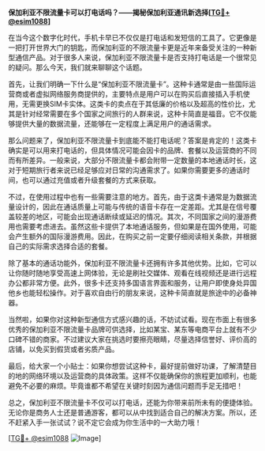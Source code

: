 **保加利亚不限流量卡可以打电话吗？——揭秘保加利亚通讯新选择[[TG💪+ @esim1088](https://t.me/s/esim1088)]**

在当今这个数字化时代，手机卡早已不仅仅是打电话和发短信的工具了。它更像是一把打开世界大门的钥匙，而保加利亚的不限流量卡更是近年来备受关注的一种新型通信产品。对于很多人来说，保加利亚不限流量卡是否支持打电话是一个很常见的疑问。那么今天，我们就来聊聊这个话题。

首先，让我们明确一下什么是“保加利亚不限流量卡”。这种卡通常是由一些国际运营商或者虚拟网络服务商提供的，主要特点是用户可以在购买后直接插入手机使用，无需更换SIM卡实体。这类卡的卖点在于其低廉的价格以及超高的性价比，尤其是针对经常需要在多个国家之间旅行的人群来说，这种卡简直是福音。它不仅能够提供大量的数据流量，还能够在一定程度上满足用户的通话需求。

那么问题来了，保加利亚不限流量卡到底能不能打电话呢？答案是肯定的！这类卡确实是可以用来打电话的，但具体情况可能会因卡的品牌、套餐以及运营商的不同而有所差异。一般来说，大部分不限流量卡都会附带一定数量的本地通话时长，这对于短期旅行者来说已经足够应对日常的沟通需求了。如果你需要更多的通话时间，也可以通过充值或者升级套餐的方式来获取。

不过，在使用过程中也有一些需要注意的地方。首先，由于这类卡通常是为数据流量设计的，因此在通话质量上可能与传统的语音卡存在一定差距。尤其是在信号覆盖较差的地区，可能会出现通话断续或延迟的情况。其次，不同国家之间的漫游费用也需要考虑进去。虽然这些卡提供了本地通话服务，但如果是在国外使用，可能会产生额外的国际漫游费用。因此，在购买之前一定要仔细阅读相关条款，并根据自己的实际需求选择合适的套餐。

除了基本的通话功能外，保加利亚不限流量卡还拥有许多其他优势。比如，它可以让你随时随地享受高速上网体验，无论是刷社交媒体、观看在线视频还是进行远程办公都非常方便。此外，很多卡还支持多国语言界面和服务，让用户即使身处异国他乡也能轻松操作。对于喜欢自由行的朋友来说，这种卡简直就是旅途中的必备神器。

当然啦，如果你对这种新型通信方式感兴趣的话，不妨试试看。现在市面上有很多优秀的保加利亚不限流量卡品牌可供选择，比如某宝、某东等电商平台上就有不少口碑不错的商家。不过建议大家在挑选时要擦亮眼睛，尽量选择信誉好、评价高的店铺，以免买到假货或者劣质产品。

最后，给大家一个小贴士：如果你想尝试这种卡，最好提前做好功课，了解清楚目的地的网络环境以及运营商的具体政策。这样不仅能确保你的旅程更加顺利，也能避免不必要的麻烦。毕竟谁都不希望在关键时刻因为通信问题而手足无措吧！

总之，保加利亚不限流量卡不仅可以打电话，还能为你带来前所未有的便捷体验。无论你是商务人士还是普通游客，都可以从中找到适合自己的解决方案。所以，还不赶紧入手一张试试？说不定它会成为你生活中的一大助力哦！

[[TG💪+ @esim1088](https://t.me/s/esim1088) ![Image](https://i.postimg.cc/4NQfJmqS/Snipaste-2025-05-13-00-14-12.png)]